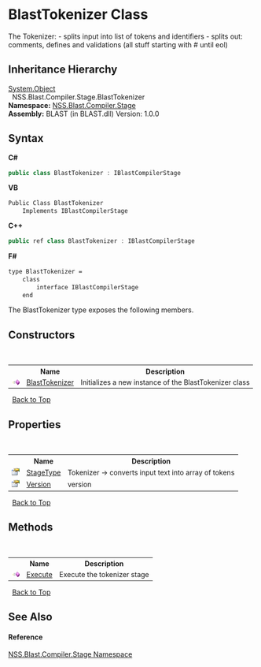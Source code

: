 # BlastTokenizer Class
 

The Tokenizer: - splits input into list of tokens and identifiers - splits out: comments, defines and validations (all stuff starting with # until eol)


## Inheritance Hierarchy
<a href="https://docs.microsoft.com/dotnet/api/system.object" target="_blank" rel="noopener noreferrer">System.Object</a><br />&nbsp;&nbsp;NSS.Blast.Compiler.Stage.BlastTokenizer<br />
**Namespace:**&nbsp;<a href="f44e629d-16ad-ce78-c6d1-bb239589698b">NSS.Blast.Compiler.Stage</a><br />**Assembly:**&nbsp;BLAST (in BLAST.dll) Version: 1.0.0

## Syntax

**C#**<br />
``` C#
public class BlastTokenizer : IBlastCompilerStage
```

**VB**<br />
``` VB
Public Class BlastTokenizer
	Implements IBlastCompilerStage
```

**C++**<br />
``` C++
public ref class BlastTokenizer : IBlastCompilerStage
```

**F#**<br />
``` F#
type BlastTokenizer =  
    class
        interface IBlastCompilerStage
    end
```

The BlastTokenizer type exposes the following members.


## Constructors
&nbsp;<table><tr><th></th><th>Name</th><th>Description</th></tr><tr><td>![Public method](media/pubmethod.gif "Public method")</td><td><a href="7d55e7e8-2616-473e-0140-f39839164947">BlastTokenizer</a></td><td>
Initializes a new instance of the BlastTokenizer class</td></tr></table>&nbsp;
<a href="#blasttokenizer-class">Back to Top</a>

## Properties
&nbsp;<table><tr><th></th><th>Name</th><th>Description</th></tr><tr><td>![Public property](media/pubproperty.gif "Public property")</td><td><a href="9ded0a21-5e63-69d4-034b-61ddc42dfae5">StageType</a></td><td>
Tokenizer -> converts input text into array of tokens</td></tr><tr><td>![Public property](media/pubproperty.gif "Public property")</td><td><a href="51f8acf5-34e2-aa65-7021-7ae09bd678bf">Version</a></td><td>
version</td></tr></table>&nbsp;
<a href="#blasttokenizer-class">Back to Top</a>

## Methods
&nbsp;<table><tr><th></th><th>Name</th><th>Description</th></tr><tr><td>![Public method](media/pubmethod.gif "Public method")</td><td><a href="b6f0e158-4217-8318-2a21-afe600e9d150">Execute</a></td><td>
Execute the tokenizer stage</td></tr></table>&nbsp;
<a href="#blasttokenizer-class">Back to Top</a>

## See Also


#### Reference
<a href="f44e629d-16ad-ce78-c6d1-bb239589698b">NSS.Blast.Compiler.Stage Namespace</a><br />